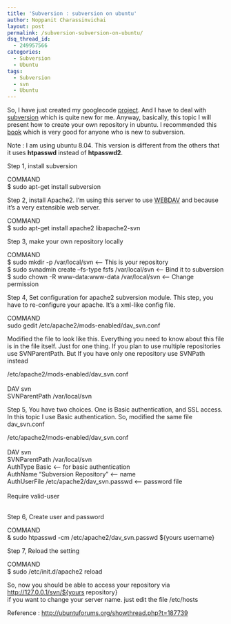 ```yaml
---
title: 'Subversion : subversion on ubuntu'
author: Noppanit Charassinvichai
layout: post
permalink: /subversion-subversion-on-ubuntu/
dsq_thread_id:
  - 249957566
categories:
  - Subversion
  - Ubuntu
tags:
  - Subversion
  - svn
  - Ubuntu
---
```

So, I have just created my googlecode <a href="http://code.google.com/p/teenylibrary/" target="_blank">project</a>. And I have to deal with [subversion][1] which is quite new for me. Anyway, basically, this topic I will present how to create your own repository in ubuntu. I recommended this <a href="http://svnbook.red-bean.com/" target="_blank">book</a> which is very good for anyone who is new to subversion.

Note : I am using ubuntu 8.04. This version is different from the others that it uses **htpasswd** instead of **htpasswd2**.

Step 1, install subversion

<div class="codetop">
  COMMAND
</div>

<div class="codemain">
  $ sudo apt-get install subversion
</div>

Step 2, install Apache2. I&#8217;m using this server to use <a href="http://www.webdav.org/" target="_blank">WEBDAV</a> and because it&#8217;s a very extensible web server.

<div class="codetop">
  COMMAND
</div>

<div class="codemain">
  $ sudo apt-get install apache2 libapache2-svn
</div>

Step 3, make your own repository locally

<div class="codetop">
  COMMAND
</div>

<div class="codemain">
  $ sudo mkdir -p /var/local/svn <&#8211; This is your repository<br /> $ sudo svnadmin create &#8211;fs-type fsfs /var/local/svn <&#8211; Bind it to subversion<br /> $ sudo chown -R www-data:www-data /var/local/svn <&#8211; Change permission
</div>

Step 4, Set configuration for apache2 subversion module. This step, you have to re-configure your apache. It&#8217;s a xml-like config file.

<div class="codetop">
  COMMAND
</div>

<div class="codemain">
  sudo gedit /etc/apache2/mods-enabled/dav_svn.conf
</div>

Modified the file to look like this. Everything you need to know about this file is in the file itself. Just for one thing. If you plan to use multiple repositories use SVNParentPath. But If you have only one repository use SVNPath instead

<div class="codetop">
  /etc/apache2/mods-enabled/dav_svn.conf
</div>

<div class="codemain">
  <Location /svn><br /> DAV svn<br /> SVNParentPath /var/local/svn<br /> </Location>
</div>

Step 5, You have two choices. One is Basic authentication, and SSL access.  
In this topic I use Basic authentication. So, modified the same file dav_svn.conf

<div class="codetop">
  /etc/apache2/mods-enabled/dav_svn.conf
</div>

<div class="codemain">
  <Location /svn><br /> DAV svn<br /> SVNParentPath /var/local/svn<br /> AuthType Basic <&#8211; for basic authentication<br /> AuthName &#8220;Subversion Repository&#8221; <&#8211; name<br /> AuthUserFile /etc/apache2/dav_svn.passwd <&#8211; password file<br /> <LimitExcept GET PROPFIND OPTIONS REPORT><br /> Require valid-user<br /> </LimitExcept><br /> </Location>
</div>

Step 6, Create user and password

<div class="codetop">
  COMMAND
</div>

<div class="codemain">
  & sudo htpasswd -cm /etc/apache2/dav_svn.passwd ${yours username}
</div>

Step 7, Reload the setting

<div class="codetop">
  COMMAND
</div>

<div class="codemain">
  $ sudo /etc/init.d/apache2 reload
</div>

So, now you should be able to access your repository via http://127.0.0.1/svn/${yours repository}  
if you want to change your server name. just edit the file /etc/hosts

Reference : <http://ubuntuforums.org/showthread.php?t=187739>

 [1]: http://subversion.tigris.org/
